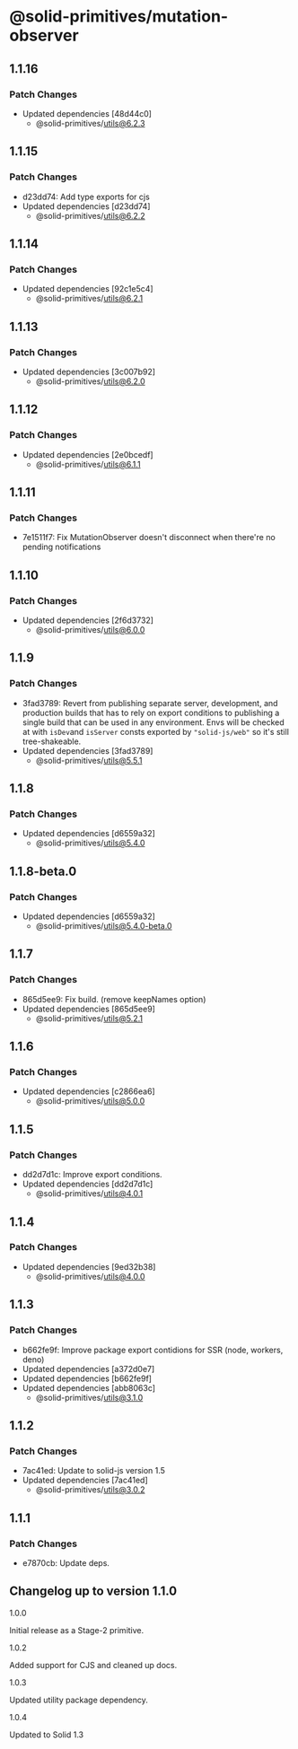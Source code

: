 # @solid-primitives/mutation-observer

## 1.1.16

### Patch Changes

- Updated dependencies [48d44c0]
  - @solid-primitives/utils@6.2.3

## 1.1.15

### Patch Changes

- d23dd74: Add type exports for cjs
- Updated dependencies [d23dd74]
  - @solid-primitives/utils@6.2.2

## 1.1.14

### Patch Changes

- Updated dependencies [92c1e5c4]
  - @solid-primitives/utils@6.2.1

## 1.1.13

### Patch Changes

- Updated dependencies [3c007b92]
  - @solid-primitives/utils@6.2.0

## 1.1.12

### Patch Changes

- Updated dependencies [2e0bcedf]
  - @solid-primitives/utils@6.1.1

## 1.1.11

### Patch Changes

- 7e1511f7: Fix MutationObserver doesn't disconnect when there're no pending notifications

## 1.1.10

### Patch Changes

- Updated dependencies [2f6d3732]
  - @solid-primitives/utils@6.0.0

## 1.1.9

### Patch Changes

- 3fad3789: Revert from publishing separate server, development, and production builds that has to rely on export conditions
  to publishing a single build that can be used in any environment.
  Envs will be checked at with `isDev`and `isServer` consts exported by `"solid-js/web"` so it's still tree-shakeable.
- Updated dependencies [3fad3789]
  - @solid-primitives/utils@5.5.1

## 1.1.8

### Patch Changes

- Updated dependencies [d6559a32]
  - @solid-primitives/utils@5.4.0

## 1.1.8-beta.0

### Patch Changes

- Updated dependencies [d6559a32]
  - @solid-primitives/utils@5.4.0-beta.0

## 1.1.7

### Patch Changes

- 865d5ee9: Fix build. (remove keepNames option)
- Updated dependencies [865d5ee9]
  - @solid-primitives/utils@5.2.1

## 1.1.6

### Patch Changes

- Updated dependencies [c2866ea6]
  - @solid-primitives/utils@5.0.0

## 1.1.5

### Patch Changes

- dd2d7d1c: Improve export conditions.
- Updated dependencies [dd2d7d1c]
  - @solid-primitives/utils@4.0.1

## 1.1.4

### Patch Changes

- Updated dependencies [9ed32b38]
  - @solid-primitives/utils@4.0.0

## 1.1.3

### Patch Changes

- b662fe9f: Improve package export contidions for SSR (node, workers, deno)
- Updated dependencies [a372d0e7]
- Updated dependencies [b662fe9f]
- Updated dependencies [abb8063c]
  - @solid-primitives/utils@3.1.0

## 1.1.2

### Patch Changes

- 7ac41ed: Update to solid-js version 1.5
- Updated dependencies [7ac41ed]
  - @solid-primitives/utils@3.0.2

## 1.1.1

### Patch Changes

- e7870cb: Update deps.

## Changelog up to version 1.1.0

1.0.0

Initial release as a Stage-2 primitive.

1.0.2

Added support for CJS and cleaned up docs.

1.0.3

Updated utility package dependency.

1.0.4

Updated to Solid 1.3
